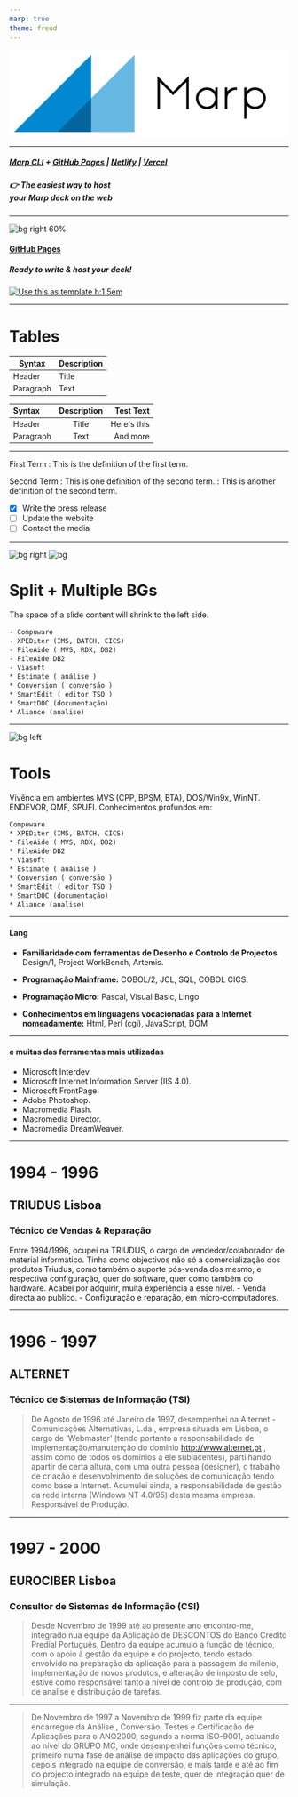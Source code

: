 ```yaml
---
marp: true
theme: freud
---
```


![Marp bg 60%](https://raw.githubusercontent.com/marp-team/marp/master/marp.png)

---

<!-- _backgroundColor: "#123" -->
<!-- _color: "#fff" -->

##### <!--fit--> [Marp CLI](https://github.com/marp-team/marp-cli) + [GitHub Pages](https://github.com/pages) | [Netlify](https://www.netlify.com/) | [Vercel](https://vercel.com/)

##### <!--fit--> 👉 The easiest way to host<br />your Marp deck on the web

---

![bg right 60%](https://icongr.am/octicons/mark-github.svg)

#### **[GitHub Pages](https://github.com/pages)**

##### Ready to write & host your deck!

[![Use this as template h:1.5em](https://img.shields.io/badge/-Use%20this%20as%20template-brightgreen?style=for-the-badge&logo=github)](https://github.com/yhatt/marp-cli-example/generate)

---

# Tables

| Syntax      | Description |
| ----------- | ----------- |
| Header      | Title       |
| Paragraph   | Text        |

| Syntax      | Description | Test Text     |
| :---        |    :----:   |          ---: |
| Header      | Title       | Here's this   |
| Paragraph   | Text        | And more      |

---

First Term
: This is the definition of the first term.

Second Term
: This is one definition of the second term.
: This is another definition of the second term.

- [x] Write the press release
- [ ] Update the website
- [ ] Contact the media

---

![bg right](https://picsum.photos/720?image=3)
![bg](https://picsum.photos/720?image=20)

# Split + Multiple BGs

The space of a slide content will shrink to the left side.

    - Compuware
    - XPEDiter (IMS, BATCH, CICS)
    - FileAide ( MVS, RDX, DB2)
    - FileAide DB2
    - Viasoft
    * Estimate ( análise )
    * Conversion ( conversão )
    * SmartEdit ( editor TSO )
    * SmartDOC (documentação)
    * Aliance (analise)

---

![bg left](./assets/gradient.jpg)

# <!--fit--> Tools
Vivência em ambientes MVS (CPP, BPSM, BTA), DOS/Win9x, WinNT.
ENDEVOR, QMF, SPUFI.
Conhecimentos profundos em:

    Compuware
    * XPEDiter (IMS, BATCH, CICS)
    * FileAide ( MVS, RDX, DB2)
    * FileAide DB2
    * Viasoft
    * Estimate ( análise )
    * Conversion ( conversão )
    * SmartEdit ( editor TSO )
    * SmartDOC (documentação)
    * Aliance (analise)

---

#### <!--fit--> Lang
- **Familiaridade com ferramentas de Desenho e Controlo de Projectos**
    Design/1, Project WorkBench, Artemis.

- **Programação Mainframe:**
    COBOL/2, JCL, SQL, COBOL CICS.

- **Programação Micro:**
    Pascal, Visual Basic, Lingo

- **Conhecimentos em linguagens vocacionadas para a Internet nomeadamente:**
    Html, Perl (cgi), JavaScript, DOM

---

#### <!--fit--> e muitas das ferramentas mais utilizadas
- Microsoft Interdev.
- Microsoft Internet Information Server (IIS 4.0).
- Microsoft FrontPage.
- Adobe Photoshop.
- Macromedia Flash.
- Macromedia Director.
- Macromedia DreamWeaver.

---

# 1994 - 1996
## TRIUDUS Lisboa
### Técnico de Vendas & Reparação

Entre 1994/1996, ocupei na TRIUDUS, o cargo de vendedor/colaborador de material informático. Tinha como objectivos não só a comercialização dos produtos Triudus, como também o suporte pós-venda dos mesmo, e respectiva configuração, quer do software, quer como também do hardware. Acabei por adquirir, muita experiência a esse nível.
    - Venda directa ao publico.
    - Configuração e reparação, em micro-computadores.

---

# 1996 - 1997
## ALTERNET
### Técnico de Sistemas de Informação (TSI)

>De Agosto de 1996 até Janeiro de 1997, desempenhei na Alternet - Comunicações Alternativas, L.da., empresa situada em Lisboa, o cargo de ‘Webmaster’ (tendo portanto a responsabilidade de implementação/manutenção do domínio http://www.alternet.pt , assim como de todos os domínios a ele subjacentes), partilhando apartir de certa altura, com uma outra pessoa (designer), o trabalho de criação e desenvolvimento de soluções de comunicação tendo como base a Internet. Acumulei ainda, a responsabilidade de gestão da rede interna (Windows NT 4.0/95) desta mesma empresa.
Responsável de Produção.

---

# <!--fit--> 1997 - 2000
## EUROCIBER Lisboa
### Consultor de Sistemas de Informação (CSI)

> Desde Novembro de 1999 até ao presente ano encontro-me, integrado nua equipe da Aplicação de DESCONTOS do Banco Crédito Predial Português. Dentro da equipe acumulo a função de técnico, com o apoio à gestão da equipe e do projecto, tendo estado envolvido na preparação da aplicação para a passagem do milénio, implementação de novos produtos, e alteração de imposto de selo, estive como responsável tanto a nível de controlo de produção, com de analise e distribuição de tarefas.

---

> De Novembro de 1997 a Novembro de 1999 fiz parte da equipe encarregue da Análise , Conversão, Testes e Certificação de Aplicações para o ANO2000, segundo a norma ISO-9001, actuando ao nível do GRUPO MC, onde desempenhei funções como técnico, primeiro numa fase de análise de impacto das aplicações do grupo, depois integrado na equipe de conversão, e mais tarde e até ao fim do projecto integrado na equipe de teste, quer de integração quer de simulação.
